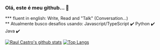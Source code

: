 ### Olá, este é meu github... 👋

*** fluent in english: Write, Read and "Talk" (Conversation...) <br/>
** Atualmente busco desafios usando: 
Javascript/TypeScript :heavy_check_mark: 
Python :heavy_check_mark: 
Java :heavy_check_mark:

[![Raul Castro's github stats](https://github-readme-stats.vercel.app/api?username=raulc27&show_icons=true)](https://github.com/anuraghazra/github-readme-stats)
[![Top Langs](https://github-readme-stats.vercel.app/api/top-langs/?username=raulc27&langs_count=10&layout=compact)](https://github.com/anuraghazra/github-readme-stats)




